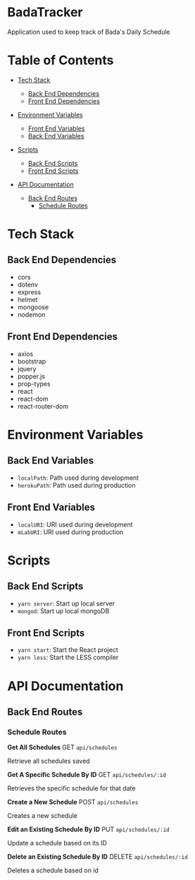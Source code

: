 # BadaTracker

Application used to keep track of Bada's Daily Schedule

# Table of Contents
- [Tech Stack](https://github.com/ktan114/BadaTracker/tree/kevin/readme#tech-stack)
    - [Back End Dependencies](https://github.com/ktan114/BadaTracker/tree/kevin/readme#back-end-dependencies)
    - [Front End Dependencies](https://github.com/ktan114/BadaTracker/tree/kevin/readme#front-end-dependencies)

- [Environment Variables](https://github.com/ktan114/BadaTracker/tree/kevin/readme#environment-variables)
    - [Front End Variables](https://github.com/ktan114/BadaTracker/tree/kevin/readme#back-end-variables)
    - [Back End Variables](https://github.com/ktan114/BadaTracker/tree/kevin/readme#front-end-variables)

- [Scripts](https://github.com/ktan114/BadaTracker/tree/kevin/readme#scripts)
    * [Back End Scripts](https://github.com/ktan114/BadaTracker/tree/kevin/readme#back-end-scripts)
    * [Front End Scripts](https://github.com/ktan114/BadaTracker/tree/kevin/readme#front-end-scripts)

- [API Documentation](https://github.com/ktan114/BadaTracker/tree/kevin/readme#api-documentation)
    - [Back End Routes](https://github.com/ktan114/BadaTracker/tree/kevin/readme#back-end-routes)
        - [Schedule Routes](https://github.com/ktan114/BadaTracker/tree/kevin/readme#schedule-routes)

# Tech Stack

## Back End Dependencies
- cors
- dotenv
- express
- helmet
- mongoose
- nodemon

## Front End Dependencies
- axios
- bootstrap
- jquery
- popper.js
- prop-types
- react
- react-dom
- react-router-dom

# Environment Variables 

## Back End Variables 
- `localPath`: Path used during development
- `herokuPath`: Path used during production

## Front End Variables
- `localURI`: URI used during development
- `mLabURI`: URI used during production

# Scripts

## Back End Scripts
- `yarn server`: Start up local server
- `mongod`: Start up local mongoDB

## Front End Scripts
- `yarn start`: Start the React project
- `yarn less`: Start the LESS compiler

# API Documentation

## Back End Routes

### Schedule Routes

**Get All Schedules**
GET `api/schedules`

Retrieve all schedules saved

**Get A Specific Schedule By ID**
GET `api/schedules/:id` 

Retrieves the specific schedule for that date

**Create a New Schedule**
POST `api/schedules`

Creates a new schedule

**Edit an Existing Schedule By ID**
PUT `api/schedules/:id`

Update a schedule based on its ID

**Delete an Existing Schedule By ID**
DELETE `api/schedules/:id`

Deletes a schedule based on id